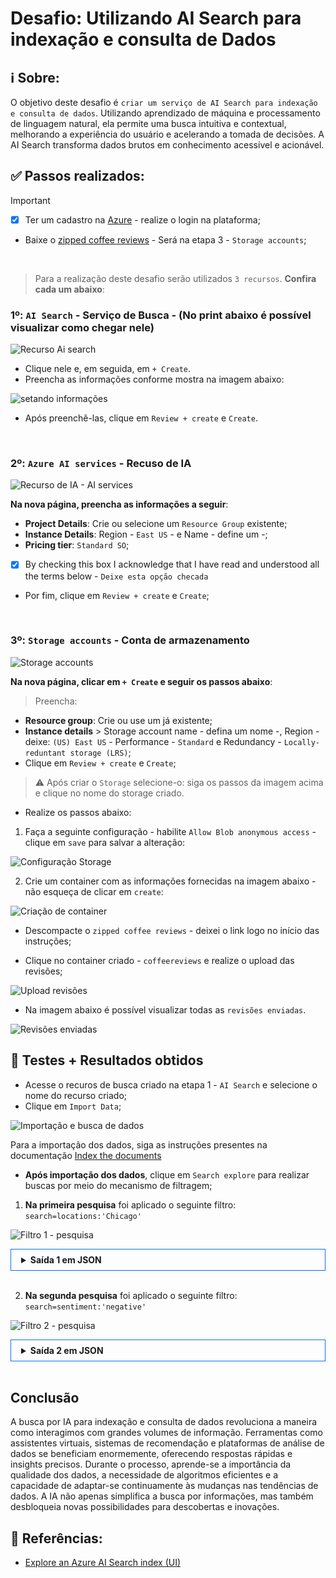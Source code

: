# Desafio: Utilizando AI Search para indexação e consulta de Dados


## ℹ️ Sobre:

O objetivo deste desafio é `criar um serviço de AI Search para indexação e consulta de dados`.
Utilizando aprendizado de máquina e processamento de linguagem natural, ela permite uma busca intuitiva e contextual, melhorando a experiência do usuário e acelerando a tomada de decisões. A AI Search transforma dados brutos em conhecimento acessível e acionável.


## ✅ Passos realizados:

> [!IMPORTANT]
>
> - [x] Ter um cadastro na [Azure](https://azure.microsoft.com) - realize o login na plataforma;
> - Baixe o [zipped coffee reviews](https://microsoftlearning.github.io/mslearn-ai-fundamentals/Instructions/Labs/11-ai-search.html) - Será na etapa 3 - `Storage accounts`;
> 

<br/>


> Para a realização deste desafio serão utilizados `3 recursos`. **Confira cada um abaixo**:


### 1º: `AI Search` - Serviço de Busca - (No print abaixo é possível visualizar como chegar nele)

![Recurso Ai search](./screenshots/ai-search.jpg "Recurso Ai search")

* Clique nele e, em seguida, em `+ Create`.
* Preencha as informações conforme mostra na imagem abaixo: 

![setando informações](./screenshots/set-create-ai-search.jpg "setando informações")

* Após preenchê-las, clique em `Review + create` e `Create`.

<br/>


### 2º: `Azure AI services` - Recuso de IA

![Recurso de IA - AI services](./screenshots/azure-ai-services.jpg "Recurso de IA - AI services")

**Na nova página, preencha as informações a seguir**:

* **Project Details**: Crie ou selecione um `Resource Group` existente;
* **Instance Details**: Region - `East US` - e Name - define um -;
* **Pricing tier**: `Standard SO`;
* [x] By checking this box I acknowledge that I have read and understood all the terms below -  `Deixe esta opção checada`
* Por fim, clique em `Review + create` e `Create`;


<br/>


### 3º: `Storage accounts` - Conta de armazenamento

![Storage accounts](./screenshots/storage-accounts.jpg "Storage accounts")


**Na nova página, clicar em `+ Create` e seguir os passos abaixo**:

> Preencha:

* **Resource group**: Crie ou use um já existente;
* **Instance details** > Storage account name - defina um nome -, Region - deixe: `(US) East US` - Performance - `Standard` e Redundancy - `Locally-reduntant storage (LRS)`;
* Clique em `Review + create` e `Create`;


> ⚠️ Após criar o `Storage` selecione-o: siga os passos da imagem acima e clique no nome do storage criado.

* Realize os passos abaixo: 

1. Faça a seguinte configuração - habilite `Allow Blob anonymous access` - clique em `save` para salvar a alteração:

![Configuração Storage](./screenshots/storage-settings.jpg "Configuração Storage")


2. Crie um container com as informações fornecidas na imagem abaixo - não esqueça de clicar em `create`:

![Criação de container](./screenshots/storage-new-container.jpg "Criação de container")

* Descompacte o `zipped coffee reviews` - deixei o link logo no início das instruções;

* Clique no container criado - `coffeereviews` e realize o upload das revisões;

![Upload revisões](./screenshots/upload-reviews-container.jpg "Upload revisões")

* Na imagem abaixo é possível visualizar todas as `revisões enviadas`.

![Revisões enviadas](./screenshots/sent-reviews-container.jpg "Revisões enviadas")




## 🎯 Testes + Resultados obtidos

* Acesse o recuros de busca criado na etapa 1 - `AI Search` e selecione o nome do recurso criado;
* Clique em `Import Data`;

![Importação e busca de dados](./screenshots/import-data-ai-search.jpg "Importação e busca de dados")


Para a importação dos dados, siga as instruções presentes na documentação [Index the documents](https://microsoftlearning.github.io/mslearn-ai-fundamentals/Instructions/Labs/11-ai-search.html#index-the-documents)


* **Após importação dos dados**, clique em `Search explore` para realizar buscas por meio do mecanismo de filtragem;

1. **Na primeira pesquisa** foi aplicado o seguinte filtro: `search=locations:'Chicago'` 

![Filtro 1 - pesquisa](./screenshots/search1.jpg "Filtro 1 - pesquisa")

<details style="border: .1rem solid #0D6EFD; padding: .5rem 1rem;">
    <summary style="font-weight: bold;">Saída 1 em JSON</summary>


```json
{
  "@odata.context": "https://ai900-search-index.search.windows.net/indexes('coffee-index')/$metadata#docs(*)",
  "value": [
    {
      "@search.score": 2.6786075,
      "content": "\nReview: I often make Fourth Coffee my meeting spot for my client meetings weekday mornings. I own a small business and the folks who work at Fourth Coffee are always very friendly. It leaves a good impression on my clients. There are also plenty of drink selections, good wi-fi, and seating. Some of my favorite coffees are the lavender honey latte and, in the winter, the apple-chai latte. There are delicious baked goods offered as well. \nDate: October 21, 2018\nLocation: Chicago, Illinois \n\nimage1.png\n\n\n\n",
      "metadata_storage_path": "aHR0cHM6Ly9jaGFsbGVuZ2VhaTkwMHN0b3JhZ2UuYmxvYi5jb3JlLndpbmRvd3MubmV0L2NvZmZlZS1yZXZpZXdzL3Jldmlldy01LmRvY3g1",
      "locations": [
        "meeting spot",
        "Chicago",
        "Illinois"
      ],
      "keyphrases": [
        "delicious baked goods",
        "lavender honey latte",
        "apple-chai latte",
        "Fourth Coffee",
        "meeting spot",
        "client meetings",
        "small business",
        "good impression",
        "drink selections",
        "good wi",
        "favorite coffees",
        "Review",
        "mornings",
        "folks",
        "clients",
        "plenty",
        "fi",
        "seating",
        "winter",
        "Date",
        "October",
        "Location",
        "Chicago",
        "Illinois"
      ],
      "sentiment": "[\"positive\"]",
      "merged_content": "\nReview: I often make Fourth Coffee my meeting spot for my client meetings weekday mornings. I own a small business and the folks who work at Fourth Coffee are always very friendly. It leaves a good impression on my clients. There are also plenty of drink selections, good wi-fi, and seating. Some of my favorite coffees are the lavender honey latte and, in the winter, the apple-chai latte. There are delicious baked goods offered as well. \nDate: October 21, 2018\nLocation: Chicago, Illinois \n\nimage1.png\n  \n\n\n",
      "text": [
        ""
      ],
      "layoutText": [
        "{\"language\":\"en\",\"text\":\"\",\"lines\":[],\"words\":[]}"
      ],
      "imageTags": [
        "clothing",
        "person",
        "furniture",
        "human face",
        "chair",
        "table",
        "woman",
        "indoor",
        "window",
        "desk",
        "sitting",
        "people",
        "restaurant"
      ],
      "imageCaption": [
        "{\"tags\":[\"person\",\"woman\",\"laptop\",\"dish\"],\"captions\":[{\"text\":\"a woman showing a woman something on a tablet\",\"confidence\":0.513512134552002}]}"
      ]
    },
    {
      "@search.score": 2.6028101,
      "content": "\n\nReview: The coffee tastings every Wednesday afternoon are so fun. Each month there is a new drink theme. You do need to book a spot in advance to attend. It is very worth it! I also love their local music. Fourth Coffee brings in rising artists every weekend. I like to head over there mid-afternoon on weekdays when it’s not too busy and get a slice of pie or their seasonal baked goods.  \nDate: August 13, 2018\nLocation: Chicago, Illinois  \n\nimage1.png\n\n\n\nimage2.png\n\n\n\n",
      "metadata_storage_path": "aHR0cHM6Ly9jaGFsbGVuZ2VhaTkwMHN0b3JhZ2UuYmxvYi5jb3JlLndpbmRvd3MubmV0L2NvZmZlZS1yZXZpZXdzL3Jldmlldy00LmRvY3g1",
      "locations": [
        "Fourth Coffee",
        "Chicago",
        "Illinois"
      ],
      "keyphrases": [
        "new drink theme",
        "seasonal baked goods",
        "coffee tastings",
        "local music",
        "Fourth Coffee",
        "rising artists",
        "ierican Coffee",
        "Review",
        "afternoon",
        "spot",
        "advance",
        "weekdays",
        "slice",
        "pie",
        "Date",
        "August",
        "Location",
        "Chicago",
        "Illinois"
      ],
      "sentiment": "[\"positive\"]",
      "merged_content": "\n\nReview: The coffee tastings every Wednesday afternoon are so fun. Each month there is a new drink theme. You do need to book a spot in advance to attend. It is very worth it! I also love their local music. Fourth Coffee brings in rising artists every weekend. I like to head over there mid-afternoon on weekdays when it’s not too busy and get a slice of pie or their seasonal baked goods.  \nDate: August 13, 2018\nLocation: Chicago, Illinois  \n\nimage1.png\n ierican Coffee 114 10148/0034 \n\n\nimage2.png\n  \n\n\n",
      "text": [
        "ierican Coffee 114 10148/0034",
        ""
      ],
      "layoutText": [
        "{\"language\":\"en\",\"text\":\"ierican Coffee 114 10148/0034\",\"lines\":[{\"boundingBox\":[{\"x\":701,\"y\":284},{\"x\":649,\"y\":303},{\"x\":647,\"y\":297},{\"x\":699,\"y\":279}],\"text\":\"ierican Coffee\"},{\"boundingBox\":[{\"x\":682,\"y\":241},{\"x\":614,\"y\":263},{\"x\":611,\"y\":251},{\"x\":678,\"y\":228}],\"text\":\"114 10148/0034\"}],\"words\":[{\"boundingBox\":[{\"x\":701,\"y\":285},{\"x\":679,\"y\":293},{\"x\":676,\"y\":287},{\"x\":699,\"y\":279}],\"text\":\"ierican\"},{\"boundingBox\":[{\"x\":676,\"y\":294},{\"x\":652,\"y\":303},{\"x\":650,\"y\":297},{\"x\":674,\"y\":288}],\"text\":\"Coffee\"},{\"boundingBox\":[{\"x\":682,\"y\":242},{\"x\":672,\"y\":245},{\"x\":668,\"y\":232},{\"x\":678,\"y\":229}],\"text\":\"114\"},{\"boundingBox\":[{\"x\":669,\"y\":245},{\"x\":618,\"y\":262},{\"x\":615,\"y\":251},{\"x\":666,\"y\":233}],\"text\":\"10148/0034\"}]}",
        "{\"language\":\"en\",\"text\":\"\",\"lines\":[],\"words\":[]}"
      ],
      "imageTags": [
        "food",
        "chocolate",
        "table",
        "cup",
        "serveware",
        "indoor",
        "cocoa solids",
        "caffeine",
        "tableware",
        "sitting",
        "coffee",
        "dessert",
        "musical instrument",
        "music",
        "concert",
        "clothing",
        "person",
        "string instrument",
        "human face",
        "microphone",
        "plucked string instruments",
        "acoustic guitar",
        "guitar",
        "indoor",
        "woman"
      ],
      "imageCaption": [
        "{\"tags\":[\"cup\",\"coffee\",\"table\",\"indoor\",\"pastry\",\"beverage\",\"breakfast\",\"close\"],\"captions\":[{\"text\":\"a group of small cups with brown liquid in them\",\"confidence\":0.39556038379669189}]}",
        "{\"tags\":[\"person\",\"music\",\"guitar\",\"bowed instrument\",\"bass\"],\"captions\":[{\"text\":\"a person playing a guitar\",\"confidence\":0.54444891214370728}]}"
      ]
    },
    {
      "@search.score": 2.346014,
      "content": "Review: Today I was truly disappointed with how long I had to wait for the pastries I ordered ahead of time. When I got my box, some of the pastries seemed stale. Terrible experience!  \nDate: October 23, 2018\nLocation: Chicago, Illinois \n\n",
      "metadata_storage_path": "aHR0cHM6Ly9jaGFsbGVuZ2VhaTkwMHN0b3JhZ2UuYmxvYi5jb3JlLndpbmRvd3MubmV0L2NvZmZlZS1yZXZpZXdzL3Jldmlldy04LmRvY3g1",
      "locations": [
        "Chicago",
        "Illinois"
      ],
      "keyphrases": [
        "Terrible experience",
        "Review",
        "pastries",
        "time",
        "box",
        "Date",
        "October",
        "Location",
        "Chicago",
        "Illinois"
      ],
      "sentiment": "[\"negative\"]",
      "merged_content": "Review: Today I was truly disappointed with how long I had to wait for the pastries I ordered ahead of time. When I got my box, some of the pastries seemed stale. Terrible experience!  \nDate: October 23, 2018\nLocation: Chicago, Illinois \n\n",
      "text": [],
      "layoutText": [],
      "imageTags": [],
      "imageCaption": []
    }
  ]
}
```
</details>


<br/>

2. **Na segunda pesquisa** foi aplicado o seguinte filtro: `search=sentiment:'negative'`

![Filtro 2 - pesquisa](./screenshots/search2.jpg "Filtro 2 - pesquisa")


<details style="border: .1rem solid #0D6EFD; padding: .5rem 1rem;">
    <summary style="font-weight: bold;">Saída 2 em JSON</summary>

```json
{
  "@odata.context": "https://ai900-search-index.search.windows.net/indexes('coffee-index')/$metadata#docs(*)",
  "value": [
    {
      "@search.score": 0.6931472,
      "content": "Review: Today I was truly disappointed with how long I had to wait for the pastries I ordered ahead of time. When I got my box, some of the pastries seemed stale. Terrible experience!  \nDate: October 23, 2018\nLocation: Chicago, Illinois \n\n",
      "metadata_storage_path": "aHR0cHM6Ly9jaGFsbGVuZ2VhaTkwMHN0b3JhZ2UuYmxvYi5jb3JlLndpbmRvd3MubmV0L2NvZmZlZS1yZXZpZXdzL3Jldmlldy04LmRvY3g1",
      "locations": [
        "Chicago",
        "Illinois"
      ],
      "keyphrases": [
        "Terrible experience",
        "Review",
        "pastries",
        "time",
        "box",
        "Date",
        "October",
        "Location",
        "Chicago",
        "Illinois"
      ],
      "sentiment": "[\"negative\"]",
      "merged_content": "Review: Today I was truly disappointed with how long I had to wait for the pastries I ordered ahead of time. When I got my box, some of the pastries seemed stale. Terrible experience!  \nDate: October 23, 2018\nLocation: Chicago, Illinois \n\n",
      "text": [],
      "layoutText": [],
      "imageTags": [],
      "imageCaption": []
    }
  ]
}
```
</details>


<br/>

## Conclusão

A busca por IA para indexação e consulta de dados revoluciona a maneira como interagimos com grandes volumes de informação. Ferramentas como assistentes virtuais, sistemas de recomendação e plataformas de análise de dados se beneficiam enormemente, oferecendo respostas rápidas e insights precisos. Durante o processo, aprende-se a importância da qualidade dos dados, a necessidade de algoritmos eficientes e a capacidade de adaptar-se continuamente às mudanças nas tendências de dados. A IA não apenas simplifica a busca por informações, mas também desbloqueia novas possibilidades para descobertas e inovações.


## 📖 Referências:

* [Explore an Azure AI Search index (UI)](https://aka.ms/ai900-ai-search)

